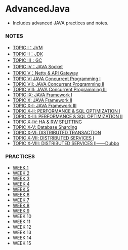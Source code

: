 # AdvancedJava
* Includes advanced JAVA practices and notes.

### NOTES
* [TOPIC Ⅰ：JVM](https://github.com/AngelaJubeJudy/AdvancedJava/blob/main/TOPIC%20%E2%85%A0%EF%BC%9AJVM.md)
* [TOPIC Ⅱ：JDK](https://github.com/AngelaJubeJudy/AdvancedJava/blob/main/TOPIC%20%E2%85%A1%EF%BC%9AJDK.md)
* [TOPIC Ⅲ：GC](https://github.com/AngelaJubeJudy/AdvancedJava/blob/main/TOPIC%20%E2%85%A2%EF%BC%9AGC.md)
* [TOPIC Ⅳ：JAVA Socket](https://github.com/AngelaJubeJudy/AdvancedJava/blob/main/TOPIC%20%E2%85%A3%EF%BC%9AJAVA%20Socket.md)
* [TOPIC Ⅴ：Netty & API Gateway](https://github.com/AngelaJubeJudy/AdvancedJava/blob/main/TOPIC%20%E2%85%A4%EF%BC%9ANetty%20%26%20API%20Gateway.md)
* [TOPIC Ⅵ JAVA Concurrent Programming Ⅰ](https://github.com/AngelaJubeJudy/AdvancedJava/blob/main/TOPIC%20%E2%85%A5%20-%20JAVA%20Concurrent%20Programming%20%E2%85%A0.md)
* [TOPIC Ⅶ: JAVA Concurrent Programming Ⅱ](https://github.com/AngelaJubeJudy/AdvancedJava/blob/main/TOPIC%20%E2%85%A6%20-%20JAVA%20Concurrent%20Programming%20%E2%85%A1.md)
* [TOPIC Ⅷ: JAVA Concurrent Programming Ⅲ](https://github.com/AngelaJubeJudy/AdvancedJava/blob/main/TOPIC%20%E2%85%A7%20-%20JAVA%20Concurrent%20Programming%20%E2%85%A2.md)
* [TOPIC Ⅸ: JAVA Framework Ⅰ](https://github.com/AngelaJubeJudy/AdvancedJava/blob/main/TOPIC%20%E2%85%A8%20-%20JAVA%20Framework%20%E2%85%A0.md)
* [TOPIC Ⅹ: JAVA Framework Ⅱ](https://github.com/AngelaJubeJudy/AdvancedJava/blob/main/TOPIC%20%E2%85%A9%20-%20JAVA%20Framework%20%E2%85%A1.md)
* [TOPIC Ⅹ-Ⅰ: JAVA Framework Ⅲ](https://github.com/AngelaJubeJudy/AdvancedJava/blob/main/TOPIC%20%E2%85%A9-%E2%85%A0%E2%80%94%E2%80%94JAVA%20Framework%20%E2%85%A2.md)
* [TOPIC Ⅹ-Ⅱ: PERFORMANCE & SQL OPTIMIZATION Ⅰ](https://github.com/AngelaJubeJudy/AdvancedJava/blob/main/TOPIC%20%E2%85%A9-%E2%85%A1%E2%80%94%E2%80%94PERFORMANCE%20%26%20SQL%20OPTIMIZATION%20%E2%85%A0.md)
* [TOPIC Ⅹ-Ⅲ: PERFORMANCE & SQL OPTIMIZATION Ⅱ](https://github.com/AngelaJubeJudy/AdvancedJava/blob/main/TOPIC%20%E2%85%A9-%E2%85%A2%E2%80%94%E2%80%94PERFORMANCE%20%26%20SQL%20OPTIMIZATION%20%E2%85%A1.md)
* [TOPIC Ⅹ-Ⅳ: HA & RW SPLITTING](https://github.com/AngelaJubeJudy/AdvancedJava/blob/main/TOPIC%20%E2%85%A9-%E2%85%A3%E2%80%94%E2%80%94HA%20%26%20RW%20SPLITTING.md)
* [TOPIC Ⅹ-Ⅴ: Database Sharding](https://github.com/AngelaJubeJudy/AdvancedJava/blob/main/TOPIC%20%E2%85%A9-%E2%85%A4%E2%80%94%E2%80%94%20Database%20Sharding.md)
* [TOPIC Ⅹ-Ⅵ: DISTRIBUTED TRANSACTION](https://github.com/AngelaJubeJudy/AdvancedJava/blob/main/TOPIC%20%E2%85%A9-%E2%85%A5%E2%80%94%E2%80%94DISTRIBUTED%20TRANSACTION.md)
* [TOPIC Ⅹ-Ⅶ: DISTRIBUTED SERVICES Ⅰ](https://github.com/AngelaJubeJudy/AdvancedJava/blob/main/TOPIC%20%E2%85%A9-%E2%85%A6%E2%80%94%E2%80%94DISTRIBUTED%20SERVICES%20%E2%85%A0.md)
* [TOPIC Ⅹ-Ⅷ: DISTRIBUTED SERVICES Ⅱ——Dubbo](https://github.com/AngelaJubeJudy/AdvancedJava/blob/main/TOPIC%20%E2%85%A9-%E2%85%A7%E2%80%94%E2%80%94DISTRIBUTED%20SERVICES%20%E2%85%A1%E2%80%94%E2%80%94Dubbo.md)

### PRACTICES
* [WEEK 1](https://github.com/AngelaJubeJudy/AdvancedJava/tree/main/week1)
* [WEEK 2](https://github.com/AngelaJubeJudy/AdvancedJava/tree/main/week2)
* [WEEK 3](https://github.com/AngelaJubeJudy/AdvancedJava/tree/main/week3)
* [WEEK 4](https://github.com/AngelaJubeJudy/AdvancedJava/tree/main/week4)
* [WEEK 5](https://github.com/AngelaJubeJudy/AdvancedJava/tree/main/week5)
* [WEEK 6](https://github.com/AngelaJubeJudy/AdvancedJava/tree/main/week6)
* [WEEK 7](https://github.com/AngelaJubeJudy/AdvancedJava/tree/main/week7)
* [WEEK 8](https://github.com/AngelaJubeJudy/AdvancedJava/tree/main/week8)
* [WEEK 9](https://github.com/AngelaJubeJudy/AdvancedJava/tree/main/week9)
* WEEK 10
* WEEK 11
* WEEK 12
* WEEK 13
* WEEK 14
* WEEK 15
